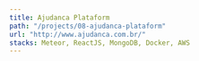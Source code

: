 ```yaml
---
title: Ajudanca Plataform
path: "/projects/08-ajudanca-plataform"
url: "http://www.ajudanca.com.br/"
stacks: Meteor, ReactJS, MongoDB, Docker, AWS
---
```

